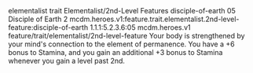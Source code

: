 <ability>
  <metadata>
    <class>elementalist</class>
    <feature_type>trait</feature_type>
    <file_dpath>Elementalist/2nd-Level Features</file_dpath>
    <item_id>disciple-of-earth</item_id>
    <item_index>05</item_index>
    <item_name>Disciple of Earth</item_name>
    <level>2</level>
    <scc>mcdm.heroes.v1:feature.trait.elementalist.2nd-level-feature:disciple-of-earth</scc>
    <scdc>1.1.1:5.2.3.6:05</scdc>
    <source>mcdm.heroes.v1</source>
    <type>feature/trait/elementalist/2nd-level-feature</type>
  </metadata>
  <effects>
    <effect type="mundane">Your body is strengthened by your mind&apos;s connection to the element of permanence. You have a +6 bonus to Stamina, and you gain an additional +3 bonus to Stamina whenever you gain a level past 2nd.</effect>
  </effects>
</ability>
